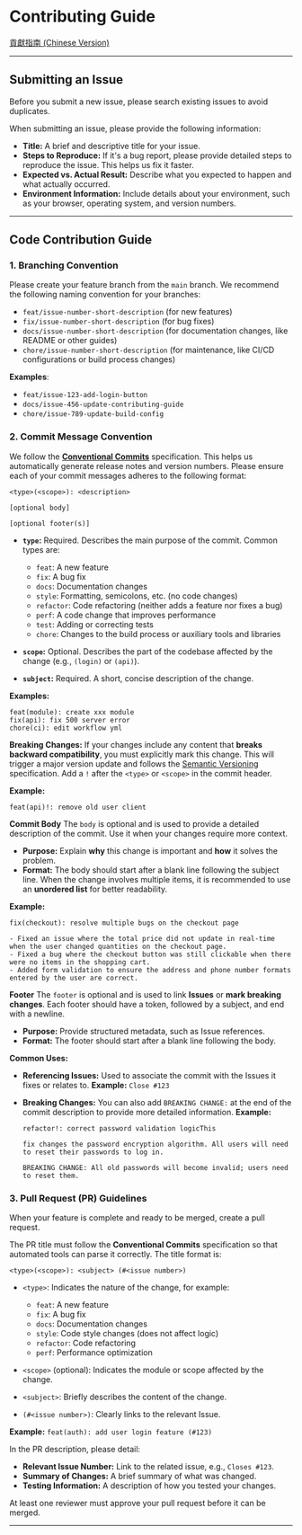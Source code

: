 # Contributing Guide

[貢獻指南 (Chinese Version)](CONTRIBUTING.zh-Hant.md)

---

## Submitting an Issue

Before you submit a new issue, please search existing issues to avoid duplicates.

When submitting an issue, please provide the following information:

- **Title:** A brief and descriptive title for your issue.
- **Steps to Reproduce:** If it's a bug report, please provide detailed steps to reproduce the issue. This helps us fix it faster.
- **Expected vs. Actual Result:** Describe what you expected to happen and what actually occurred.
- **Environment Information:** Include details about your environment, such as your browser, operating system, and version numbers.

---

## Code Contribution Guide

### 1. Branching Convention

Please create your feature branch from the `main` branch. We recommend the following naming convention for your branches:

- `feat/issue-number-short-description` (for new features)
- `fix/issue-number-short-description` (for bug fixes)
- `docs/issue-number-short-description` (for documentation changes, like README or other guides)
- `chore/issue-number-short-description` (for maintenance, like CI/CD configurations or build process changes)

**Examples**:

- `feat/issue-123-add-login-button`
- `docs/issue-456-update-contributing-guide`
- `chore/issue-789-update-build-config`

### 2. Commit Message Convention

We follow the **[Conventional Commits](https://www.conventionalcommits.org/en/v1.0.0/)** specification. This helps us automatically generate release notes and version numbers. Please ensure each of your commit messages adheres to the following format:

```text
<type>(<scope>): <description>

[optional body]

[optional footer(s)]
```

- **`type`:** Required. Describes the main purpose of the commit. Common types are:
  - `feat`: A new feature
  - `fix`: A bug fix
  - `docs`: Documentation changes
  - `style`: Formatting, semicolons, etc. (no code changes)
  - `refactor`: Code refactoring (neither adds a feature nor fixes a bug)
  - `perf`: A code change that improves performance
  - `test`: Adding or correcting tests
  - `chore`: Changes to the build process or auxiliary tools and libraries

- **`scope`:** Optional. Describes the part of the codebase affected by the change (e.g., `(login)` or `(api)`).
- **`subject`:** Required. A short, concise description of the change.

**Examples:**

```text
feat(module): create xxx module
fix(api): fix 500 server error
chore(ci): edit workflow yml
```

**Breaking Changes:**
If your changes include any content that **breaks backward compatibility**, you must explicitly mark this change.
This will trigger a major version update and follows the [Semantic Versioning](https://semver.org/) specification.
Add a `!` after the `<type>` or `<scope>` in the commit header.

**Example:**

```text
feat(api)!: remove old user client
```

**Commit Body**
The `body` is optional and is used to provide a detailed description of the commit. Use it when your changes require more context.

- **Purpose:** Explain **why** this change is important and **how** it solves the problem.
- **Format:** The body should start after a blank line following the subject line. When the change involves multiple items, it is recommended to use an **unordered list** for better readability.

**Example:**

```text
fix(checkout): resolve multiple bugs on the checkout page

- Fixed an issue where the total price did not update in real-time when the user changed quantities on the checkout page.
- Fixed a bug where the checkout button was still clickable when there were no items in the shopping cart.
- Added form validation to ensure the address and phone number formats entered by the user are correct.
```

**Footer**
The `footer` is optional and is used to link **Issues** or **mark breaking changes**. Each footer should have a token, followed by a subject, and end with a newline.

- **Purpose:** Provide structured metadata, such as Issue references.
- **Format:** The footer should start after a blank line following the body.

**Common Uses:**

- **Referencing Issues:** Used to associate the commit with the Issues it fixes or relates to.
  **Example:** `Close #123`
- **Breaking Changes:** You can also add `BREAKING CHANGE:` at the end of the commit description to provide more detailed information.
  **Example:**

  ```text
  refactor!: correct password validation logicThis

  fix changes the password encryption algorithm. All users will need to reset their passwords to log in.

  BREAKING CHANGE: All old passwords will become invalid; users need to reset them.
  ```

### 3. Pull Request (PR) Guidelines

When your feature is complete and ready to be merged, create a pull request.

The PR title must follow the **Conventional Commits** specification so that automated tools can parse it correctly. The title format is:

`<type>(<scope>): <subject> (#<issue number>)`

- `<type>`: Indicates the nature of the change, for example:
  - `feat`: A new feature
  - `fix`: A bug fix
  - `docs`: Documentation changes
  - `style`: Code style changes (does not affect logic)
  - `refactor`: Code refactoring
  - `perf`: Performance optimization

- `<scope>` (optional): Indicates the module or scope affected by the change.
- `<subject>`: Briefly describes the content of the change.
- `(#<issue number>)`: Clearly links to the relevant Issue.

**Example:** `feat(auth): add user login feature (#123)`

In the PR description, please detail:

- **Relevant Issue Number:** Link to the related issue, e.g., `Closes #123`.
- **Summary of Changes:** A brief summary of what was changed.
- **Testing Information:** A description of how you tested your changes.

At least one reviewer must approve your pull request before it can be merged.

---
